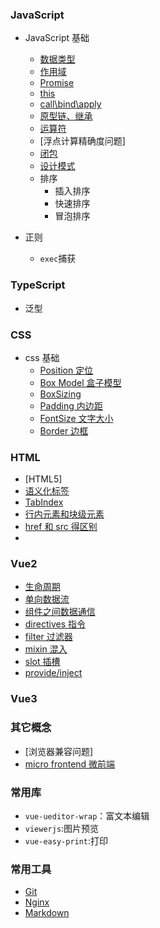 ### JavaScript

- JavaScript 基础

  - [数据类型](./JavaScript/date_type.md)
  - [作用域](./JavaScript/scope.md)
  - [Promise](./JavaScript/Promise/index.md)
  - [this](./JavaScript/this.md)
  - [call\bind\apply](./JavaScript/callBindApply.md)
  - [原型链、继承](./JavaScript/protoType.md)
  - [运算符](./JavaScript/operator.md)
  - [浮点计算精确度问题]
  - [闭包](./JavaScript/clusure.md)
  - [设计模式](./JavaScript/designPatterns/index.md)
  - 排序
    - 插入排序
    - 快速排序
    - 冒泡排序

- 正则
  - `exec`捕获

### TypeScript

- 泛型

### CSS

- css 基础
  - [Position 定位](./CSS/Position/index.md)
  - [Box Model 盒子模型](./CSS/BoxModel/index.md)
  - [BoxSizing](./CSS/BoxSizing/index.md)
  - [Padding 内边距](./CSS/padding.md)
  - [FontSize 文字大小](./CSS/FontSize/index.md)
  - [Border 边框](./CSS/Border/index.md)

### HTML

- [HTML5]
- [语义化标签](./HTML/tag/index.md)
- [TabIndex](./HTML/TabIndex/index.md)
- [行内元素和块级元素](./HTML/blockInline/index.md)
- [href 和 src 得区别](./HTML/hrefAndSrc/index.md)
-

### Vue2

- [生命周期](./Vue2/lifeCycle.md)
- [单向数据流](./Vue2/unidirectionalDataFlow/index.md)
- [组件之间数据通信](./Vue2/comminication/index.md)
- [directives 指令](./Vue2/directives/vModelDemo.html)
- [filter 过滤器](./Vue2/filter/index.md)
- [mixin 混入](./Vue2/mixin/index.md)
- [slot 插槽](./Vue2/slot.md)
- [provide/inject](./Vue2/provideInject.md)

### Vue3

### 其它概念

- [浏览器兼容问题]
- [micro frontend 微前端](./MicroFrontend/index.md)

### 常用库

- `vue-ueditor-wrap`：富文本编辑
- `viewerjs`:图片预览
- `vue-easy-print`:打印

### 常用工具

- [Git](./Commands/Git.md)
- [Nginx](./Commands/Nginx/index.md)
- [Markdown](./Tools/markdown/index.md)

